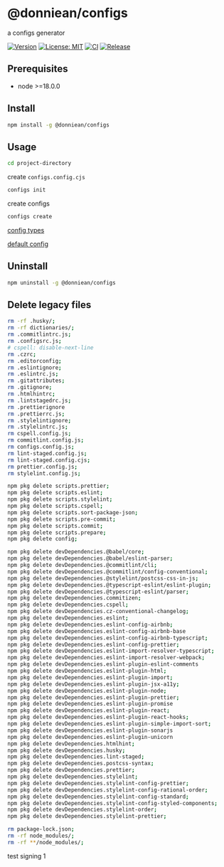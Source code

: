 # @donniean/configs

a configs generator

[![Version](https://img.shields.io/npm/v/@donniean/configs.svg)](https://www.npmjs.com/package/@donniean/configs) [![License: MIT](https://img.shields.io/github/license/donniean/configs)](https://github.com/donniean/configs/blob/master/LICENSE) [![CI](https://github.com/donniean/configs/actions/workflows/ci.yml/badge.svg)](https://github.com/donniean/configs/actions/workflows/ci.yml) [![Release](https://github.com/donniean/configs/actions/workflows/release.yml/badge.svg)](https://github.com/donniean/configs/actions/workflows/release.yml)

## Prerequisites

- node >=18.0.0

## Install

```sh
npm install -g @donniean/configs
```

## Usage

```sh
cd project-directory
```

create `configs.config.cjs`

```sh
configs init
```

create configs

```sh
configs create
```

[config types](src/types/configs-config.ts)

[default config](src/constants/configs-config.ts)

## Uninstall

```sh
npm uninstall -g @donniean/configs
```

## Delete legacy files

```sh
rm -rf .husky/;
rm -rf dictionaries/;
rm .commitlintrc.js;
rm .configsrc.js;
# cspell: disable-next-line
rm .czrc;
rm .editorconfig;
rm .eslintignore;
rm .eslintrc.js;
rm .gitattributes;
rm .gitignore;
rm .htmlhintrc;
rm .lintstagedrc.js;
rm .prettierignore
rm .prettierrc.js;
rm .stylelintignore;
rm .stylelintrc.js;
rm cspell.config.js;
rm commitlint.config.js;
rm configs.config.js;
rm lint-staged.config.js;
rm lint-staged.config.cjs;
rm prettier.config.js;
rm stylelint.config.js;

npm pkg delete scripts.prettier;
npm pkg delete scripts.eslint;
npm pkg delete scripts.stylelint;
npm pkg delete scripts.cspell;
npm pkg delete scripts.sort-package-json;
npm pkg delete scripts.pre-commit;
npm pkg delete scripts.commit;
npm pkg delete scripts.prepare;
npm pkg delete config;

npm pkg delete devDependencies.@babel/core;
npm pkg delete devDependencies.@babel/eslint-parser;
npm pkg delete devDependencies.@commitlint/cli;
npm pkg delete devDependencies.@commitlint/config-conventional;
npm pkg delete devDependencies.@stylelint/postcss-css-in-js;
npm pkg delete devDependencies.@typescript-eslint/eslint-plugin;
npm pkg delete devDependencies.@typescript-eslint/parser;
npm pkg delete devDependencies.commitizen;
npm pkg delete devDependencies.cspell;
npm pkg delete devDependencies.cz-conventional-changelog;
npm pkg delete devDependencies.eslint;
npm pkg delete devDependencies.eslint-config-airbnb;
npm pkg delete devDependencies.eslint-config-airbnb-base
npm pkg delete devDependencies.eslint-config-airbnb-typescript;
npm pkg delete devDependencies.eslint-config-prettier;
npm pkg delete devDependencies.eslint-import-resolver-typescript;
npm pkg delete devDependencies.eslint-import-resolver-webpack;
npm pkg delete devDependencies.eslint-plugin-eslint-comments
npm pkg delete devDependencies.eslint-plugin-html;
npm pkg delete devDependencies.eslint-plugin-import;
npm pkg delete devDependencies.eslint-plugin-jsx-a11y;
npm pkg delete devDependencies.eslint-plugin-node;
npm pkg delete devDependencies.eslint-plugin-prettier;
npm pkg delete devDependencies.eslint-plugin-promise
npm pkg delete devDependencies.eslint-plugin-react;
npm pkg delete devDependencies.eslint-plugin-react-hooks;
npm pkg delete devDependencies.eslint-plugin-simple-import-sort;
npm pkg delete devDependencies.eslint-plugin-sonarjs
npm pkg delete devDependencies.eslint-plugin-unicorn
npm pkg delete devDependencies.htmlhint;
npm pkg delete devDependencies.husky;
npm pkg delete devDependencies.lint-staged;
npm pkg delete devDependencies.postcss-syntax;
npm pkg delete devDependencies.prettier;
npm pkg delete devDependencies.stylelint;
npm pkg delete devDependencies.stylelint-config-prettier;
npm pkg delete devDependencies.stylelint-config-rational-order;
npm pkg delete devDependencies.stylelint-config-standard;
npm pkg delete devDependencies.stylelint-config-styled-components;
npm pkg delete devDependencies.stylelint-order;
npm pkg delete devDependencies.stylelint-prettier;

rm package-lock.json;
rm -rf node_modules/;
rm -rf **/node_modules/;
```

test signing 1
